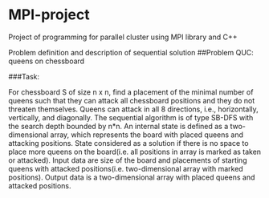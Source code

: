 # MPI-project
Project of programming for parallel cluster using MPI library and C++

Problem definition and description of sequential solution
##Problem QUC: queens on chessboard

###Task:

For chessboard S of size n x n, find a placement of the minimal number of queens such that they can attack all chessboard positions and they do not threaten themselves. Queens can attack in all 8 directions, i.e., horizontally, vertically, and diagonally. The sequential algorithm is of type SB-DFS with the search depth bounded by n*n. An internal state is defined as a two-dimensional array, which represents the board with placed queens and attacking positions. State considered as a solution if there is no space to place more queens on the board(i.e. all positions in array is marked as taken or attacked). Input data are size of the board and placements of starting queens with attacked positions(i.e. two-dimensional array with marked positions). Output data is a two-dimensional array with placed queens and attacked positions.

